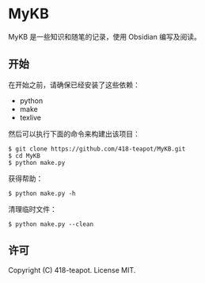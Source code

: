 # MyKB

MyKB 是一些知识和随笔的记录，使用 Obsidian 编写及阅读。

## 开始

在开始之前，请确保已经安装了这些依赖：

* python
* make
* texlive

然后可以执行下面的命令来构建出该项目：

```
$ git clone https://github.com/418-teapot/MyKB.git
$ cd MyKB
$ python make.py
```

获得帮助：

```
$ python make.py -h
```

清理临时文件：

```
$ python make.py --clean
```

## 许可

Copyright (C) 418-teapot. License MIT.
